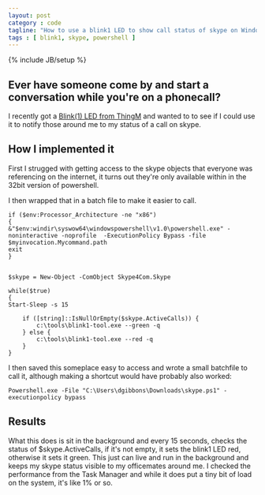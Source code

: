 ```yaml
---
layout: post
category : code
tagline: "How to use a blink1 LED to show call status of skype on Windows"
tags : [ blink1, skype, powershell ]
---
```

{% include JB/setup %}

## Ever have someone come by and start a conversation while you're on a phonecall?

I recently got a [Blink(1) LED from ThingM](http://amzn.to/1nQz1HG) and wanted to to see if I could use it to notify those around me to my status of a call on skype.

## How I implemented it

First I strugged with getting access to the skype objects that everyone was referencing on the internet, it turns out they're only available within in the 32bit version of powershell. 

I then wrapped that in a batch file to make it easier to call. 

    if ($env:Processor_Architecture -ne "x86")   
    { 
    &"$env:windir\syswow64\windowspowershell\v1.0\powershell.exe" -noninteractive -noprofile  -ExecutionPolicy Bypass -file $myinvocation.Mycommand.path
    exit
    }
    
    
    $skype = New-Object -ComObject Skype4Com.Skype
    
    while($true)
    {
    Start-Sleep -s 15
    
        if ([string]::IsNullOrEmpty($skype.ActiveCalls)) {
            c:\tools\blink1-tool.exe --green -q
        } else {
            c:\tools\blink1-tool.exe --red -q
        }
    }


I then saved this someplace easy to access and wrote a small batchfile to call it, although making a shortcut would have probably also worked:
    
    Powershell.exe -File "C:\Users\dgibbons\Downloads\skype.ps1" -executionpolicy bypass

## Results 

What this does is sit in the background and every 15 seconds, checks the status of $skype.ActiveCalls, if it's not empty, it sets the blink1 LED red, otherwise it sets it green. 
This just can live and run in the background and keeps my skype status visible to my officemates around me. I checked the performance from the Task Manager and while it does put a tiny bit of load
on the system, it's like 1% or so.
